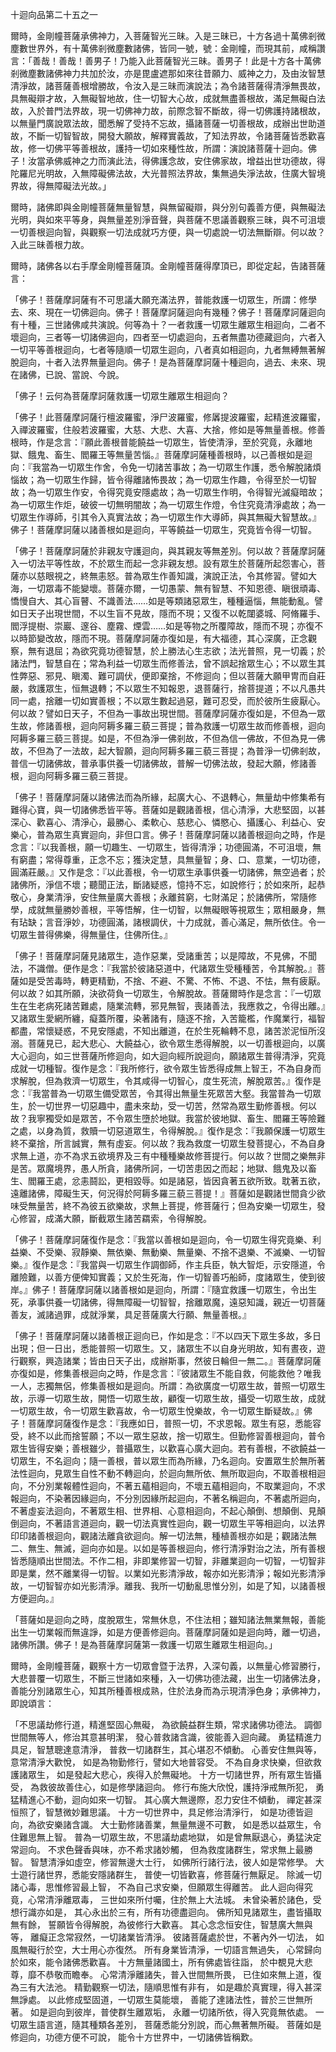 十迴向品第二十五之一

爾時，金剛幢菩薩承佛神力，入菩薩智光三昧。入是三昧已，十方各過十萬佛剎微塵數世界外，有十萬佛剎微塵數諸佛，皆同一號，號：金剛幢，而現其前，咸稱讚言：「善哉！善哉！善男子！乃能入此菩薩智光三昧。善男子！此是十方各十萬佛剎微塵數諸佛神力共加於汝，亦是毘盧遮那如來往昔願力、威神之力，及由汝智慧清淨故，諸菩薩善根增勝故，令汝入是三昧而演說法；為令諸菩薩得清淨無畏故，具無礙辯才故，入無礙智地故，住一切智大心故，成就無盡善根故，滿足無礙白法故，入於普門法界故，現一切佛神力故，前際念智不斷故，得一切佛護持諸根故，以無量門廣說眾法故，聞悉解了受持不忘故，攝諸菩薩一切善根故，成辦出世助道故，不斷一切智智故，開發大願故，解釋實義故，了知法界故，令諸菩薩皆悉歡喜故，修一切佛平等善根故，護持一切如來種性故，所謂：演說諸菩薩十迴向。佛子！汝當承佛威神之力而演此法，得佛護念故，安住佛家故，增益出世功德故，得陀羅尼光明故，入無障礙佛法故，大光普照法界故，集無過失淨法故，住廣大智境界故，得無障礙法光故。」

爾時，諸佛即與金剛幢菩薩無量智慧，與無留礙辯，與分別句義善方便，與無礙法光明，與如來平等身，與無量差別淨音聲，與菩薩不思議善觀察三昧，與不可沮壞一切善根迴向智，與觀察一切法成就巧方便，與一切處說一切法無斷辯。何以故？入此三昧善根力故。

爾時，諸佛各以右手摩金剛幢菩薩頂。金剛幢菩薩得摩頂已，即從定起，告諸菩薩言：

「佛子！菩薩摩訶薩有不可思議大願充滿法界，普能救護一切眾生，所謂：修學去、來、現在一切佛迴向。佛子！菩薩摩訶薩迴向有幾種？佛子！菩薩摩訶薩迴向有十種，三世諸佛咸共演說。何等為十？一者救護一切眾生離眾生相迴向，二者不壞迴向，三者等一切諸佛迴向，四者至一切處迴向，五者無盡功德藏迴向，六者入一切平等善根迴向，七者等隨順一切眾生迴向，八者真如相迴向，九者無縛無著解脫迴向，十者入法界無量迴向。佛子！是為菩薩摩訶薩十種迴向，過去、未來、現在諸佛，已說、當說、今說。

「佛子！云何為菩薩摩訶薩救護一切眾生離眾生相迴向？

「佛子！此菩薩摩訶薩行檀波羅蜜，淨尸波羅蜜，修羼提波羅蜜，起精進波羅蜜，入禪波羅蜜，住般若波羅蜜，大慈、大悲、大喜、大捨，修如是等無量善根。修善根時，作是念言：『願此善根普能饒益一切眾生，皆使清淨，至於究竟，永離地獄、餓鬼、畜生、閻羅王等無量苦惱。』菩薩摩訶薩種善根時，以己善根如是迴向：『我當為一切眾生作舍，令免一切諸苦事故；為一切眾生作護，悉令解脫諸煩惱故；為一切眾生作歸，皆令得離諸怖畏故；為一切眾生作趣，令得至於一切智故；為一切眾生作安，令得究竟安隱處故；為一切眾生作明，令得智光滅癡暗故；為一切眾生作炬，破彼一切無明闇故；為一切眾生作燈，令住究竟清淨處故；為一切眾生作導師，引其令入真實法故；為一切眾生作大導師，與其無礙大智慧故。』佛子！菩薩摩訶薩以諸善根如是迴向，平等饒益一切眾生，究竟皆令得一切智。

「佛子！菩薩摩訶薩於非親友守護迴向，與其親友等無差別。何以故？菩薩摩訶薩入一切法平等性故，不於眾生而起一念非親友想。設有眾生於菩薩所起怨害心，菩薩亦以慈眼視之，終無恚怒。普為眾生作善知識，演說正法，令其修習。譬如大海，一切眾毒不能變壞。菩薩亦爾，一切愚蒙、無有智慧、不知恩德、瞋很頑毒、憍慢自大、其心盲瞽、不識善法……如是等類諸惡眾生，種種逼惱，無能動亂。譬如日天子出現世間，不以生盲不見故，隱而不現；又復不以乾闥婆城、阿脩羅手、閻浮提樹、崇巖、邃谷、塵霧、煙雲……如是等物之所覆障故，隱而不現；亦復不以時節變改故，隱而不現。菩薩摩訶薩亦復如是，有大福德，其心深廣，正念觀察，無有退屈；為欲究竟功德智慧，於上勝法心生志欲；法光普照，見一切義；於諸法門，智慧自在；常為利益一切眾生而修善法，曾不誤起捨眾生心；不以眾生其性弊惡、邪見、瞋濁、難可調伏，便即棄捨，不修迴向；但以菩薩大願甲冑而自莊嚴，救護眾生，恒無退轉；不以眾生不知報恩，退菩薩行，捨菩提道；不以凡愚共同一處，捨離一切如實善根；不以眾生數起過惡，難可忍受，而於彼所生疲厭心。何以故？譬如日天子，不但為一事故出現世間。菩薩摩訶薩亦復如是，不但為一眾生故，修諸善根，迴向阿耨多羅三藐三菩提；普為救護一切眾生故而修善根，迴向阿耨多羅三藐三菩提。如是，不但為淨一佛剎故，不但為信一佛故，不但為見一佛故，不但為了一法故，起大智願，迴向阿耨多羅三藐三菩提；為普淨一切佛剎故，普信一切諸佛故，普承事供養一切諸佛故，普解一切佛法故，發起大願，修諸善根，迴向阿耨多羅三藐三菩提。

「佛子！菩薩摩訶薩以諸佛法而為所緣，起廣大心、不退轉心，無量劫中修集希有難得心寶，與一切諸佛悉皆平等。菩薩如是觀諸善根，信心清淨，大悲堅固，以甚深心、歡喜心、清淨心，最勝心、柔軟心、慈悲心、憐愍心、攝護心、利益心、安樂心，普為眾生真實迴向，非但口言。佛子！菩薩摩訶薩以諸善根迴向之時，作是念言：『以我善根，願一切趣生、一切眾生，皆得清淨；功德圓滿，不可沮壞，無有窮盡；常得尊重，正念不忘；獲決定慧，具無量智；身、口、意業，一切功德，圓滿莊嚴。』又作是念：『以此善根，令一切眾生承事供養一切諸佛，無空過者；於諸佛所，淨信不壞；聽聞正法，斷諸疑惑，憶持不忘，如說修行；於如來所，起恭敬心，身業清淨，安住無量廣大善根；永離貧窮，七財滿足；於諸佛所，常隨修學，成就無量勝妙善根，平等悟解，住一切智，以無礙眼等視眾生；眾相嚴身，無有玷缺；言音淨妙，功德圓滿，諸根調伏，十力成就，善心滿足，無所依住。令一切眾生普得佛樂，得無量住，住佛所住。』

「佛子！菩薩摩訶薩見諸眾生，造作惡業，受諸重苦；以是障故，不見佛，不聞法，不識僧。便作是念：『我當於彼諸惡道中，代諸眾生受種種苦，令其解脫。』菩薩如是受苦毒時，轉更精勤，不捨、不避、不驚、不怖、不退、不怯，無有疲厭。何以故？如其所願，決欲荷負一切眾生，令解脫故。菩薩爾時作是念言：『一切眾生在生老病死諸苦難處，隨業流轉，邪見無智，喪諸善法，我應救之，令得出離。』又諸眾生愛網所纏，癡蓋所覆，染著諸有，隨逐不捨，入苦籠檻，作魔業行，福智都盡，常懷疑惑，不見安隱處，不知出離道，在於生死輪轉不息，諸苦淤泥恒所沒溺。菩薩見已，起大悲心、大饒益心，欲令眾生悉得解脫，以一切善根迴向，以廣大心迴向，如三世菩薩所修迴向，如大迴向經所說迴向，願諸眾生普得清淨，究竟成就一切種智。復作是念：『我所修行，欲令眾生皆悉得成無上智王，不為自身而求解脫，但為救濟一切眾生，令其咸得一切智心，度生死流，解脫眾苦。』復作是念：『我當普為一切眾生備受眾苦，令其得出無量生死眾苦大壑。我當普為一切眾生，於一切世界一切惡趣中，盡未來劫，受一切苦，然常為眾生勤修善根。何以故？我寧獨受如是眾苦，不令眾生墮於地獄。我當於彼地獄、畜生、閻羅王等險難之處，以身為質，救贖一切惡道眾生，令得解脫。』復作是念：『我願保護一切眾生終不棄捨，所言誠實，無有虛妄。何以故？我為救度一切眾生發菩提心，不為自身求無上道，亦不為求五欲境界及三有中種種樂故修菩提行。何以故？世間之樂無非是苦。眾魔境界，愚人所貪，諸佛所訶，一切苦患因之而起；地獄、餓鬼及以畜生、閻羅王處，忿恚鬪訟，更相毀辱。如是諸惡，皆因貪著五欲所致。耽著五欲，遠離諸佛，障礙生天，何況得於阿耨多羅三藐三菩提！』菩薩如是觀諸世間貪少欲味受無量苦，終不為彼五欲樂故，求無上菩提，修菩薩行；但為安樂一切眾生，發心修習，成滿大願，斷截眾生諸苦羂索，令得解脫。

「佛子！菩薩摩訶薩復作是念：『我當以善根如是迴向，令一切眾生得究竟樂、利益樂、不受樂、寂靜樂、無依樂、無動樂、無量樂、不捨不退樂、不滅樂、一切智樂。』復作是念：『我當與一切眾生作調御師，作主兵臣，執大智炬，示安隱道，令離險難，以善方便俾知實義；又於生死海，作一切智善巧船師，度諸眾生，使到彼岸。』佛子！菩薩摩訶薩以諸善根如是迴向，所謂：『隨宜救護一切眾生，令出生死，承事供養一切諸佛，得無障礙一切智智，捨離眾魔，遠惡知識，親近一切菩薩善友，滅諸過罪，成就淨業，具足菩薩廣大行願、無量善根。』

「佛子！菩薩摩訶薩以諸善根正迴向已，作如是念：『不以四天下眾生多故，多日出現；但一日出，悉能普照一切眾生。又，諸眾生不以自身光明故，知有晝夜，遊行觀察，興造諸業；皆由日天子出，成辦斯事，然彼日輪但一無二。』菩薩摩訶薩亦復如是，修集善根迴向之時，作是念言：『彼諸眾生不能自救，何能救他？唯我一人，志獨無侶，修集善根如是迴向。所謂：為欲廣度一切眾生故，普照一切眾生故，示導一切眾生故，開悟一切眾生故，顧復一切眾生故，攝受一切眾生故，成就一切眾生故，令一切眾生歡喜故，令一切眾生悅樂故，令一切眾生斷疑故。』佛子！菩薩摩訶薩復作是念：『我應如日，普照一切，不求恩報。眾生有惡，悉能容受，終不以此而捨誓願；不以一眾生惡故，捨一切眾生。但勤修習善根迴向，普令眾生皆得安樂；善根雖少，普攝眾生，以歡喜心廣大迴向。若有善根，不欲饒益一切眾生，不名迴向；隨一善根，普以眾生而為所緣，乃名迴向。安置眾生於無所著法性迴向，見眾生自性不動不轉迴向，於迴向無所依、無所取迴向，不取善根相迴向，不分別業報體性迴向，不著五蘊相迴向，不壞五蘊相迴向，不取業迴向，不求報迴向，不染著因緣迴向，不分別因緣所起迴向，不著名稱迴向，不著處所迴向，不著虛妄法迴向，不著眾生相、世界相、心意相迴向，不起心顛倒、想顛倒、見顛倒迴向，不著語言道迴向，觀一切法真實性迴向，觀一切眾生平等相迴向，以法界印印諸善根迴向，觀諸法離貪欲迴向。解一切法無，種植善根亦如是；觀諸法無二、無生、無滅，迴向亦如是。以如是等善根迴向，修行清淨對治之法，所有善根皆悉隨順出世間法。不作二相，非即業修習一切智，非離業迴向一切智，一切智非即是業，然不離業得一切智。以業如光影清淨故，報亦如光影清淨；報如光影清淨故，一切智智亦如光影清淨。離我、我所一切動亂思惟分別，如是了知，以諸善根方便迴向。』

「菩薩如是迴向之時，度脫眾生，常無休息，不住法相；雖知諸法無業無報，善能出生一切業報而無違諍，如是方便善修迴向。菩薩摩訶薩如是迴向時，離一切過，諸佛所讚。佛子！是為菩薩摩訶薩第一救護一切眾生離眾生相迴向。」

爾時，金剛幢菩薩，觀察十方一切眾會暨于法界，入深句義，以無量心修習勝行，大悲普覆一切眾生，不斷三世諸如來種，入一切佛功德法藏，出生一切諸佛法身，善能分別諸眾生心，知其所種善根成熟，住於法身而為示現清淨色身；承佛神力，即說頌言：

「不思議劫修行道，精進堅固心無礙，
為欲饒益群生類，常求諸佛功德法。
調御世間無等人，修治其意甚明潔，
發心普救諸含識，彼能善入迴向藏。
勇猛精進力具足，智慧聰達意清淨，
普救一切諸群生，其心堪忍不傾動。
心善安住無與等，意常清淨大歡悅，
如是為物勤修行，譬如大地普容受。
不為自身求快樂，但欲救護諸眾生，
如是發起大悲心，疾得入於無礙地。
十方一切諸世界，所有眾生皆攝受，
為救彼故善住心，如是修學諸迴向。
修行布施大欣悅，護持淨戒無所犯，
勇猛精進心不動，迴向如來一切智。
其心廣大無邊際，忍力安住不傾動，
禪定甚深恒照了，智慧微妙難思議。
十方一切世界中，具足修治清淨行，
如是功德皆迴向，為欲安樂諸含識。
大士勤修諸善業，無量無邊不可數，
如是悉以益眾生，令住難思無上智。
普為一切眾生故，不思議劫處地獄，
如是曾無厭退心，勇猛決定常迴向。
不求色聲香與味，亦不希求諸妙觸，
但為救度諸群生，常求無上最勝智。
智慧清淨如虛空，修習無邊大士行，
如佛所行諸行法，彼人如是常修學。
大士遊行諸世界，悉能安隱諸群生，
普使一切皆歡喜，修菩薩行無厭足。
除滅一切諸心毒，思惟修習最上智，
不為自己求安樂，但願眾生得離苦。
此人迴向得究竟，心常清淨離眾毒，
三世如來所付囑，住於無上大法城。
未曾染著於諸色，受想行識亦如是，
其心永出於三有，所有功德盡迴向。
佛所知見諸眾生，盡皆攝取無有餘，
誓願皆令得解脫，為彼修行大歡喜。
其心念念恒安住，智慧廣大無與等，
離癡正念常寂然，一切諸業皆清淨。
彼諸菩薩處於世，不著內外一切法，
如風無礙行於空，大士用心亦復然。
所有身業皆清淨，一切語言無過失，
心常歸向於如來，能令諸佛悉歡喜。
十方無量諸國土，所有佛處皆往詣，
於中覩見大悲尊，靡不恭敬而瞻奉。
心常清淨離諸失，普入世間無所畏，
已住如來無上道，復為三有大法池。
精勤觀察一切法，隨順思惟有非有，
如是趣於真實理，得入甚深無諍處。
以此修成堅固道，一切眾生莫能壞，
善能了達諸法性，普於三世無所著。
如是迴向到彼岸，普使群生離眾垢，
永離一切諸所依，得入究竟無依處。
一切眾生語言道，隨其種類各差別，
菩薩悉能分別說，而心無著無所礙。
菩薩如是修迴向，功德方便不可說，
能令十方世界中，一切諸佛皆稱歎。
